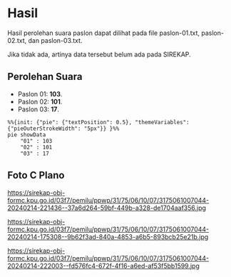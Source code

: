 # Hasil

Hasil perolehan suara paslon dapat dilihat pada file paslon-01.txt, paslon-02.txt, dan paslon-03.txt.

Jika tidak ada, artinya data tersebut belum ada pada SIREKAP.

## Perolehan Suara

 * Paslon 01: **103**.
 * Paslon 02: **101**.
 * Paslon 03: **17**.

```mermaid
%%{init: {"pie": {"textPosition": 0.5}, "themeVariables": {"pieOuterStrokeWidth": "5px"}} }%%
pie showData
    "01" : 103
    "02" : 101
    "03" : 17
```
## Foto C Plano

https://sirekap-obj-formc.kpu.go.id/03f7/pemilu/ppwp/31/75/06/10/07/3175061007044-20240214-221436--37a6d264-59bf-449b-a328-de1704aaf356.jpg

https://sirekap-obj-formc.kpu.go.id/03f7/pemilu/ppwp/31/75/06/10/07/3175061007044-20240214-175308--9b62f3ad-840a-4853-a6b5-893bcb25e21b.jpg

https://sirekap-obj-formc.kpu.go.id/03f7/pemilu/ppwp/31/75/06/10/07/3175061007044-20240214-222003--fd576fc4-672f-4f16-a6ed-af53f5bb1599.jpg

